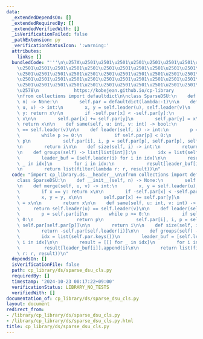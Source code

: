 ```yaml
---
data:
  _extendedDependsOn: []
  _extendedRequiredBy: []
  _extendedVerifiedWith: []
  _isVerificationFailed: false
  _pathExtension: py
  _verificationStatusIcon: ':warning:'
  attributes:
    links: []
  bundledCode: "'''\n\u257A\u2501\u2501\u2501\u2501\u2501\u2501\u2501\u2501\u2501\u2501\
    \u2501\u2501\u2501\u2501\u2501\u2501\u2501\u2501\u2501\u2501\u2501\u2501\u2501\
    \u2501\u2501\u2501\u2501\u2501\u2501\u2501\u2501\u2501\u2501\u2501\u2501\u2501\
    \u2501\u2501\u2501\u2501\u2501\u2501\u2501\u2501\u2501\u2501\u2501\u2501\u2501\
    \u2501\u2501\u2501\u2501\u2501\u2501\u2501\u2501\u2501\u2501\u2501\u2501\u2501\
    \u2578\n             https://kobejean.github.io/cp-library               \n'''\n\
    \nfrom collections import defaultdict\n\nclass SparseDSU:\n    def __init__(self,\
    \ n) -> None:\n        self.par = defaultdict(lambda:-1)\n\n    def merge(self,\
    \ u, v) -> int:\n        x, y = self.leader(u), self.leader(v)\n        if x ==\
    \ y: return x\n\n        if -self.par[x] < -self.par[y]:\n            x, y = y,\
    \ x\n\n        self.par[x] += self.par[y]\n        self.par[y] = x\n\n       \
    \ return x\n\n    def same(self, u: int, v: int) -> bool:\n        return self.leader(u)\
    \ == self.leader(v)\n\n    def leader(self, i) -> int:\n        p = self.par[i]\n\
    \        while p >= 0:\n            if self.par[p] < 0:\n                return\
    \ p\n            self.par[i], i, p = self.par[p], self.par[p], self.par[self.par[p]]\n\
    \n        return i\n\n    def size(self, i) -> int:\n        return -self.par[self.leader(i)]\n\
    \n    def groups(self) -> list[list[int]]:\n        idx = list(self.par.keys())\n\
    \        leader_buf = [self.leader(i) for i in idx]\n\n        result = [[] for\
    \ _ in idx]\n        for i in idx:\n            result[leader_buf[i]].append(i)\n\
    \n        return list(filter(lambda r: r, result))\n"
  code: "import cp_library.ds.__header__\n\nfrom collections import defaultdict\n\n\
    class SparseDSU:\n    def __init__(self, n) -> None:\n        self.par = defaultdict(lambda:-1)\n\
    \n    def merge(self, u, v) -> int:\n        x, y = self.leader(u), self.leader(v)\n\
    \        if x == y: return x\n\n        if -self.par[x] < -self.par[y]:\n    \
    \        x, y = y, x\n\n        self.par[x] += self.par[y]\n        self.par[y]\
    \ = x\n\n        return x\n\n    def same(self, u: int, v: int) -> bool:\n   \
    \     return self.leader(u) == self.leader(v)\n\n    def leader(self, i) -> int:\n\
    \        p = self.par[i]\n        while p >= 0:\n            if self.par[p] <\
    \ 0:\n                return p\n            self.par[i], i, p = self.par[p], self.par[p],\
    \ self.par[self.par[p]]\n\n        return i\n\n    def size(self, i) -> int:\n\
    \        return -self.par[self.leader(i)]\n\n    def groups(self) -> list[list[int]]:\n\
    \        idx = list(self.par.keys())\n        leader_buf = [self.leader(i) for\
    \ i in idx]\n\n        result = [[] for _ in idx]\n        for i in idx:\n   \
    \         result[leader_buf[i]].append(i)\n\n        return list(filter(lambda\
    \ r: r, result))\n"
  dependsOn: []
  isVerificationFile: false
  path: cp_library/ds/sparse_dsu_cls.py
  requiredBy: []
  timestamp: '2024-10-23 00:17:22+09:00'
  verificationStatus: LIBRARY_NO_TESTS
  verifiedWith: []
documentation_of: cp_library/ds/sparse_dsu_cls.py
layout: document
redirect_from:
- /library/cp_library/ds/sparse_dsu_cls.py
- /library/cp_library/ds/sparse_dsu_cls.py.html
title: cp_library/ds/sparse_dsu_cls.py
---
```

